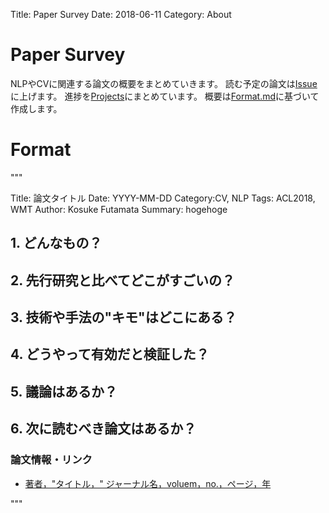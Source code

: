 Title: Paper Survey
Date: 2018-06-11
Category: About

# Paper Survey
NLPやCVに関連する論文の概要をまとめていきます。
読む予定の論文は[Issue](https://github.com/matasukef/papers/issues)に上げます。
進捗を[Projects](https://github.com/matasukef/papers/projects)にまとめています。
概要は[Format.md](https://github.com/matasukef/papers/blob/master/Format.md)に基づいて作成します。

# Format

"""

Title: 論文タイトル
Date: YYYY-MM-DD
Category:CV, NLP
Tags: ACL2018, WMT
Author: Kosuke Futamata
Summary: hogehoge

## 1. どんなもの？

## 2. 先行研究と比べてどこがすごいの？

## 3. 技術や手法の"キモ"はどこにある？

## 4. どうやって有効だと検証した？

## 5. 議論はあるか？

## 6. 次に読むべき論文はあるか？

### 論文情報・リンク

- [著者，"タイトル，" ジャーナル名，voluem，no.，ページ，年](論文リンク)

"""

